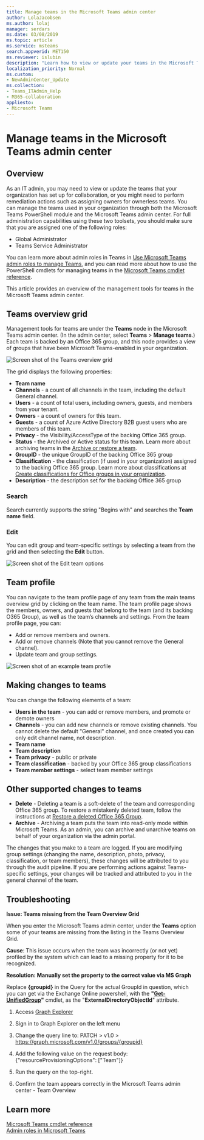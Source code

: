 ```yaml
---
title: Manage teams in the Microsoft Teams admin center
author: LolaJacobsen
ms.author: lolaj
manager: serdars
ms.date: 03/08/2019
ms.topic: article
ms.service: msteams
search.appverid: MET150
ms.reviewer: islubin 
description: "Learn how to view or update your teams in the Microsoft Teams admin center."
localization_priority: Normal
ms.custom:
- NewAdminCenter_Update
ms.collection: 
- Teams_ITAdmin_Help
- M365-collaboration 
appliesto: 
- Microsoft Teams
---
```


Manage teams in the Microsoft Teams admin center
==========================================


## Overview

As an IT admin, you may need to view or update the teams that your organization has set up for collaboration, or you might need to perform remediation actions such as assigning owners for ownerless teams. You can manage the teams used in your organization through both the Microsoft Teams PowerShell module and the Microsoft Teams admin center. For full administration capabilities using these two toolsets, you should make sure that you are assigned one of the following roles:

- Global Administrator
- Teams Service Administrator

You can learn more about admin roles in Teams in [Use Microsoft Teams admin roles to manage Teams](using-admin-roles.md), and you can read more about how to use the PowerShell cmdlets for managing teams in the [Microsoft Teams cmdlet reference](https://docs.microsoft.com/powershell/teams/?view=teams-ps).  

This article provides an overview of the management tools for teams in the Microsoft Teams admin center.

## Teams overview grid

Management tools for teams are under the **Teams** node in the Microsoft Teams admin center. (In the admin center, select **Teams** > **Manage teams**.) Each team is backed by an Office 365 group, and this node provides a view of groups that have been Microsoft Teams-enabled in your organization.

![Screen shot of the Teams overview grid](media/manage-teams-in-modern-portal-image1.png)  

The grid displays the following properties:

- **Team name**
- **Channels** - a count of all channels in the team, including the default General channel.
- **Users** - a count of total users, including owners, guests, and members from your tenant.
- **Owners** - a count of owners for this team.
- **Guests** - a count of Azure Active Directory B2B guest users who are members of this team.
- **Privacy** - the Visibility/AccessType of the backing Office 365 group.
- **Status** - the Archived or Active status for this team.  Learn more about archiving teams in the [Archive or restore a team](https://support.office.com/article/archive-or-restore-a-team-dc161cfd-b328-440f-974b-5da5bd98b5a7).
- **GroupID** - the unique GroupID of the backing Office 365 group
- **Classification** - the classification (if used in your organization) assigned to the backing Office 365 group.  Learn more about classifications at [Create classifications for Office groups in your organization](https://docs.microsoft.com/office365/enterprise/powershell/manage-office-365-groups-with-powershell#create-classifications-for-office-groups-in-your-organization).
- **Description** - the description set for the backing Office 365 group

### Search

Search currently supports the string "Begins with" and searches the **Team name** field.

### Edit

You can edit group and team-specific settings by selecting a team from the grid and then selecting the **Edit** button.

![Screen shot of the Edit team options](media/manage-teams-in-modern-portal-image2.png)

## Team profile

You can navigate to the team profile page of any team from the main teams overview grid by clicking on the team name. The team profile page shows the members, owners, and guests that belong to the team (and its backing O365 Group), as well as the team’s channels and settings. From the team profile page, you can:

- Add or remove members and owners.
- Add or remove channels (Note that you cannot remove the General channel).
- Update team and group settings.
 
![Screen shot of an example team profile](media/manage-teams-in-modern-portal-image3.png)

## Making changes to teams

You can change the following elements of a team:
- **Users in the team** - you can add or remove members, and promote or demote owners
- **Channels** - you can add new channels or remove existing channels.  You cannot delete the default "General" channel, and once created you can only edit channel name, not description.
- **Team name**
- **Team description**
- **Team privacy** - public or private
- **Team classification** - backed by your Office 365 group classifications
- **Team member settings** - select team member settings

## Other supported changes to teams

- **Delete** - Deleting a team is a soft-delete of the team and corresponding Office 365 group.  To restore a mistakenly deleted team, follow the instructions at [Restore a deleted Office 365 Group](https://docs.microsoft.com/office365/admin/create-groups/restore-deleted-group?view=o365-worldwide).
- **Archive** - Archiving a team puts the team into read-only mode within Microsoft Teams.  As an admin, you can archive and unarchive teams on behalf of your organization via the admin portal.


The changes that you make to a team are logged. If you are modifying group settings (changing the name, description, photo, privacy, classification, or team members), these changes will be attributed to you through the audit pipeline. If you are performing actions against Teams-specific settings, your changes will be tracked and attributed to you in the general channel of the team.

## Troubleshooting

**Issue: Teams missing from the Team Overview Grid**

When you enter the Microsoft Teams admin center, under the **Teams** option some of your teams are missing from the listing in the Teams Overview Grid.

**Cause**: This issue occurs when the team was incorrectly (or not yet) profiled by the system which can lead to a missing property for it to be recognized.

**Resolution: Manually set the property to the correct value via MS Graph**

Replace **{groupid}** in the Query for the actual GroupId in question, which you can get via the Exchange Online powershell, with the **"[Get-UnifiedGroup](https://docs.microsoft.com/powershell/module/exchange/users-and-groups/get-unifiedgroup?view=exchange-ps)"** cmdlet, as the "**ExternalDirectoryObjectId**" attribute.

1. Access [Graph Explorer](https://developer.microsoft.com/en-us/graph/graph-explorer)

2. Sign in to Graph Explorer on the left menu

3. Change the query line to: PATCH > v1.0 > https://graph.microsoft.com/v1.0/groups/{groupid}

4. Add the following value on the request body: {"resourceProvisioningOptions": ["Team"]}

5. Run the query on the top-right.

6. Confirm the team appears correctly in the Microsoft Teams admin center - Team Overview


## Learn more

[Microsoft Teams cmdlet reference](https://docs.microsoft.com/powershell/teams/?view=teams-ps)  
[Admin roles in Microsoft Teams](using-admin-roles.md)
<!--
[Plan for Teams Lifecycle Management](plan-for-teams-lifecycle-management.md)
-->

